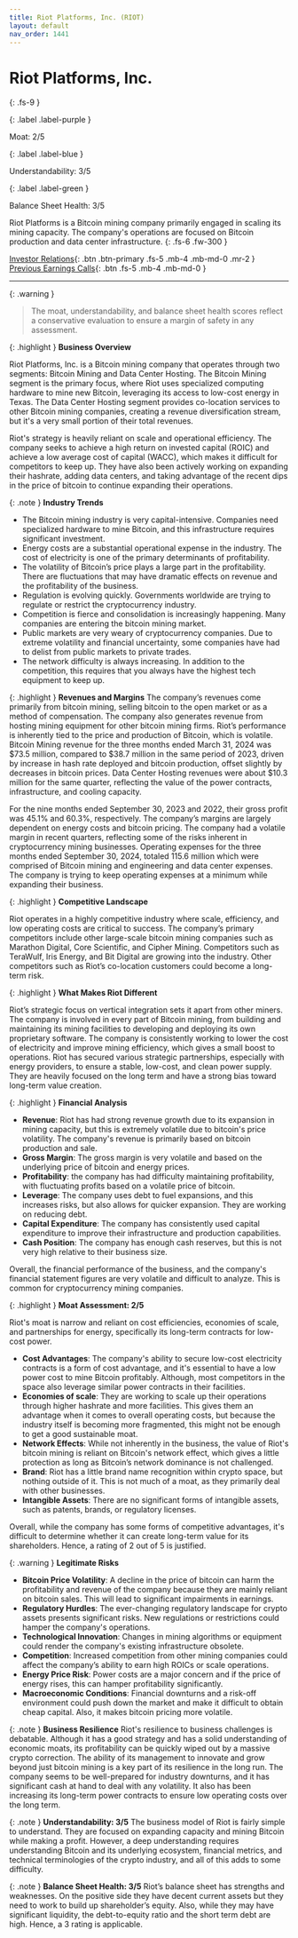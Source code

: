 ```yaml
---
title: Riot Platforms, Inc. (RIOT)
layout: default
nav_order: 1441
---
```


# Riot Platforms, Inc.
{: .fs-9 }

{: .label .label-purple }

Moat: 2/5

{: .label .label-blue }

Understandability: 3/5

{: .label .label-green }

Balance Sheet Health: 3/5

Riot Platforms is a Bitcoin mining company primarily engaged in scaling its mining capacity.  The company's operations are focused on Bitcoin production and data center infrastructure.
{: .fs-6 .fw-300 }

[Investor Relations](https://www.google.com/search?q=RIOT+investor+relations){: .btn .btn-primary .fs-5 .mb-4 .mb-md-0 .mr-2 }
[Previous Earnings Calls](https://discountingcashflows.com/company/RIOT/transcripts/){: .btn .fs-5 .mb-4 .mb-md-0 }

---

{: .warning }
>The moat, understandability, and balance sheet health scores reflect a conservative evaluation to ensure a margin of safety in any assessment.



{: .highlight }
**Business Overview**

Riot Platforms, Inc. is a Bitcoin mining company that operates through two segments: Bitcoin Mining and Data Center Hosting. The Bitcoin Mining segment is the primary focus, where Riot uses specialized computing hardware to mine new Bitcoin, leveraging its access to low-cost energy in Texas. The Data Center Hosting segment provides co-location services to other Bitcoin mining companies, creating a revenue diversification stream, but it's a very small portion of their total revenues.

Riot's strategy is heavily reliant on scale and operational efficiency. The company seeks to achieve a high return on invested capital (ROIC) and achieve a low average cost of capital (WACC), which makes it difficult for competitors to keep up.
They have also been actively working on expanding their hashrate, adding data centers, and taking advantage of the recent dips in the price of bitcoin to continue expanding their operations.

{: .note }
**Industry Trends**

*   The Bitcoin mining industry is very capital-intensive. Companies need specialized hardware to mine Bitcoin, and this infrastructure requires significant investment.
*   Energy costs are a substantial operational expense in the industry. The cost of electricity is one of the primary determinants of profitability.
*   The volatility of Bitcoin’s price plays a large part in the profitability. There are fluctuations that may have dramatic effects on revenue and the profitability of the business.
*   Regulation is evolving quickly. Governments worldwide are trying to regulate or restrict the cryptocurrency industry.
*   Competition is fierce and consolidation is increasingly happening. Many companies are entering the bitcoin mining market.
*   Public markets are very weary of cryptocurrency companies. Due to extreme volatility and financial uncertainty, some companies have had to delist from public markets to private trades.
*   The network difficulty is always increasing. In addition to the competition, this requires that you always have the highest tech equipment to keep up.

{: .highlight }
**Revenues and Margins**
The company’s revenues come primarily from bitcoin mining, selling bitcoin to the open market or as a method of compensation. The company also generates revenue from hosting mining equipment for other bitcoin mining firms.
Riot’s performance is inherently tied to the price and production of Bitcoin, which is volatile.
Bitcoin Mining revenue for the three months ended March 31, 2024 was $73.5 million, compared to $38.7 million in the same period of 2023, driven by increase in hash rate deployed and bitcoin production, offset slightly by decreases in bitcoin prices. Data Center Hosting revenues were about $10.3 million for the same quarter, reflecting the value of the power contracts, infrastructure, and cooling capacity.

For the nine months ended September 30, 2023 and 2022, their gross profit was 45.1% and 60.3%, respectively.
The company’s margins are largely dependent on energy costs and bitcoin pricing. The company had a volatile margin in recent quarters, reflecting some of the risks inherent in cryptocurrency mining businesses.
Operating expenses for the three months ended September 30, 2024, totaled 115.6 million which were comprised of Bitcoin mining and engineering and data center expenses. The company is trying to keep operating expenses at a minimum while expanding their business.

{: .highlight }
**Competitive Landscape**

Riot operates in a highly competitive industry where scale, efficiency, and low operating costs are critical to success.
The company’s primary competitors include other large-scale bitcoin mining companies such as Marathon Digital, Core Scientific, and Cipher Mining. Competitors such as TeraWulf, Iris Energy, and Bit Digital are growing into the industry. Other competitors such as Riot’s co-location customers could become a long-term risk.

{: .highlight }
**What Makes Riot Different**

Riot’s strategic focus on vertical integration sets it apart from other miners. The company is involved in every part of Bitcoin mining, from building and maintaining its mining facilities to developing and deploying its own proprietary software.
The company is consistently working to lower the cost of electricity and improve mining efficiency, which gives a small boost to operations.
Riot has secured various strategic partnerships, especially with energy providers, to ensure a stable, low-cost, and clean power supply.
They are heavily focused on the long term and have a strong bias toward long-term value creation.

{: .highlight }
**Financial Analysis**

*  **Revenue**: Riot has had strong revenue growth due to its expansion in mining capacity, but this is extremely volatile due to bitcoin's price volatility. The company's revenue is primarily based on bitcoin production and sale.
* **Gross Margin**: The gross margin is very volatile and based on the underlying price of bitcoin and energy prices.
* **Profitability**: the company has had difficulty maintaining profitability, with fluctuating profits based on a volatile price of bitcoin.
* **Leverage**: The company uses debt to fuel expansions, and this increases risks, but also allows for quicker expansion. They are working on reducing debt.
* **Capital Expenditure**: The company has consistently used capital expenditure to improve their infrastructure and production capabilities.
* **Cash Position**: The company has enough cash reserves, but this is not very high relative to their business size.

Overall, the financial performance of the business, and the company's financial statement figures are very volatile and difficult to analyze. This is common for cryptocurrency mining companies.

{: .highlight }
**Moat Assessment: 2/5**

Riot's moat is narrow and reliant on cost efficiencies, economies of scale, and partnerships for energy, specifically its long-term contracts for low-cost power.

*  **Cost Advantages**: The company's ability to secure low-cost electricity contracts is a form of cost advantage, and it's essential to have a low power cost to mine Bitcoin profitably. Although, most competitors in the space also leverage similar power contracts in their facilities.
*   **Economies of scale**: They are working to scale up their operations through higher hashrate and more facilities. This gives them an advantage when it comes to overall operating costs, but because the industry itself is becoming more fragmented, this might not be enough to get a good sustainable moat.
*  **Network Effects**: While not inherently in the business, the value of Riot's bitcoin mining is reliant on Bitcoin's network effect, which gives a little protection as long as Bitcoin’s network dominance is not challenged.
*   **Brand**: Riot has a little brand name recognition within crypto space, but nothing outside of it. This is not much of a moat, as they primarily deal with other businesses.
*   **Intangible Assets**: There are no significant forms of intangible assets, such as patents, brands, or regulatory licenses.

Overall, while the company has some forms of competitive advantages, it's difficult to determine whether it can create long-term value for its shareholders. Hence, a rating of 2 out of 5 is justified.

{: .warning }
**Legitimate Risks**

*   **Bitcoin Price Volatility**: A decline in the price of bitcoin can harm the profitability and revenue of the company because they are mainly reliant on bitcoin sales. This will lead to significant impairments in earnings.
*   **Regulatory Hurdles**: The ever-changing regulatory landscape for crypto assets presents significant risks. New regulations or restrictions could hamper the company's operations.
*   **Technological Innovation**: Changes in mining algorithms or equipment could render the company's existing infrastructure obsolete.
*   **Competition**: Increased competition from other mining companies could affect the company’s ability to earn high ROICs or scale operations.
*   **Energy Price Risk**: Power costs are a major concern and if the price of energy rises, this can hamper profitability significantly.
*  **Macroeconomic Conditions**: Financial downturns and a risk-off environment could push down the market and make it difficult to obtain cheap capital. Also, it makes bitcoin pricing more volatile.

{: .note }
**Business Resilience**
Riot's resilience to business challenges is debatable. Although it has a good strategy and has a solid understanding of economic moats, its profitability can be quickly wiped out by a massive crypto correction. The ability of its management to innovate and grow beyond just bitcoin mining is a key part of its resilience in the long run.
The company seems to be well-prepared for industry downturns, and it has significant cash at hand to deal with any volatility. It also has been increasing its long-term power contracts to ensure low operating costs over the long term.

{: .note }
**Understandability: 3/5**
The business model of Riot is fairly simple to understand. They are focused on expanding capacity and mining Bitcoin while making a profit. However, a deep understanding requires understanding Bitcoin and its underlying ecosystem, financial metrics, and technical terminologies of the crypto industry, and all of this adds to some difficulty.

{: .note }
**Balance Sheet Health: 3/5**
Riot’s balance sheet has strengths and weaknesses. On the positive side they have decent current assets but they need to work to build up shareholder’s equity. Also, while they may have significant liquidity, the debt-to-equity ratio and the short term debt are high. Hence, a 3 rating is applicable.

